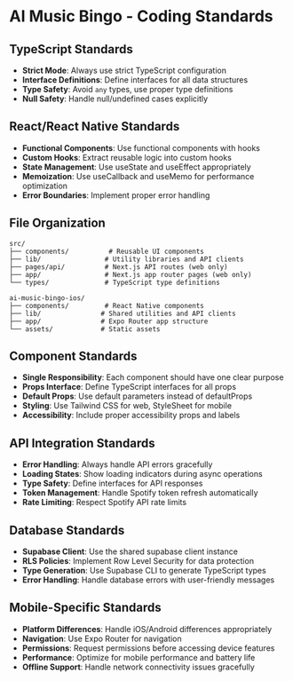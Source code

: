 # AI Music Bingo - Coding Standards

## TypeScript Standards
- **Strict Mode**: Always use strict TypeScript configuration
- **Interface Definitions**: Define interfaces for all data structures
- **Type Safety**: Avoid `any` types, use proper type definitions
- **Null Safety**: Handle null/undefined cases explicitly

## React/React Native Standards
- **Functional Components**: Use functional components with hooks
- **Custom Hooks**: Extract reusable logic into custom hooks
- **State Management**: Use useState and useEffect appropriately
- **Memoization**: Use useCallback and useMemo for performance optimization
- **Error Boundaries**: Implement proper error handling

## File Organization
```
src/
├── components/          # Reusable UI components
├── lib/                # Utility libraries and API clients
├── pages/api/          # Next.js API routes (web only)
├── app/                # Next.js app router pages (web only)
└── types/              # TypeScript type definitions

ai-music-bingo-ios/
├── components/         # React Native components
├── lib/               # Shared utilities and API clients
├── app/               # Expo Router app structure
└── assets/            # Static assets
```

## Component Standards
- **Single Responsibility**: Each component should have one clear purpose
- **Props Interface**: Define TypeScript interfaces for all props
- **Default Props**: Use default parameters instead of defaultProps
- **Styling**: Use Tailwind CSS for web, StyleSheet for mobile
- **Accessibility**: Include proper accessibility props and labels

## API Integration Standards
- **Error Handling**: Always handle API errors gracefully
- **Loading States**: Show loading indicators during async operations
- **Type Safety**: Define interfaces for API responses
- **Token Management**: Handle Spotify token refresh automatically
- **Rate Limiting**: Respect Spotify API rate limits

## Database Standards
- **Supabase Client**: Use the shared supabase client instance
- **RLS Policies**: Implement Row Level Security for data protection
- **Type Generation**: Use Supabase CLI to generate TypeScript types
- **Error Handling**: Handle database errors with user-friendly messages

## Mobile-Specific Standards
- **Platform Differences**: Handle iOS/Android differences appropriately
- **Navigation**: Use Expo Router for navigation
- **Permissions**: Request permissions before accessing device features
- **Performance**: Optimize for mobile performance and battery life
- **Offline Support**: Handle network connectivity issues gracefully